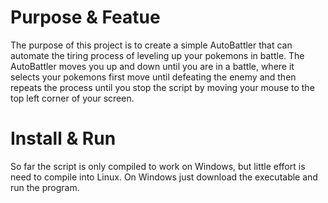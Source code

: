 # Purpose & Featue
The purpose of this project is to create a simple AutoBattler that can automate the tiring process of leveling up your pokemons in battle. The AutoBattler moves you up and down until you are in a battle, where it selects your pokemons first move until defeating the enemy and then repeats the process until you stop the script by moving your mouse to the top left corner of your screen.

# Install & Run
So far the script is only compiled to work on Windows, but little effort is need to compile into Linux.
On Windows just download the executable and run the program.